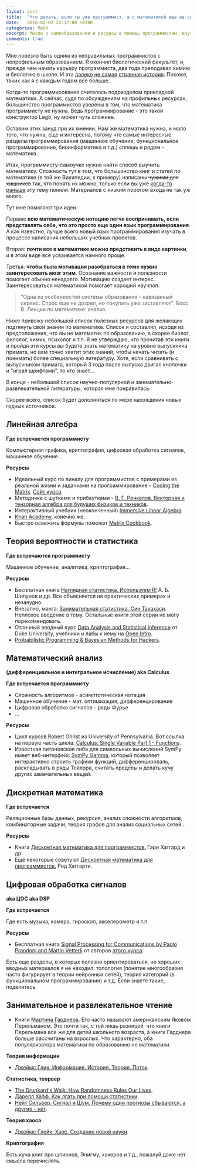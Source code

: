 ```yaml
---
layout: post
title:  "Что делать, если ты уже программист, а с математикой еще не сложилось"
date:   2016-02-02 22:17:00 +0200
categories: Math
excerpt: Мысли о самообразовании и ресурсы в помощь программистам, изучающим математику. 
comments: true
---
```


Мне повезло быть одним из неправильных программистов с непрофильным образованием. Я окончил биологический факультет, и, прежде чем начать карьеру программиста, два года преподавал химию и биологию в школе. И эта [далеко](http://dou.ua/lenta/interviews/vladimir-petrusha-v-programmistyi-iz-shahtyorov/) [не самая](http://dou.ua/lenta/interviews/barman-programmer/) [странная история](http://dou.ua/lenta/interviews/schoolboy-programmer/). Похоже, таких как я с каждым годом все больше.

Когда-то программирование считалось подразделом прикладной математики. А сейчас, судя по обсуждениям на профильных ресурсах, большинство программистов уверены в том, что математика программисту не нужна. Ведь программирование - это такой конструктор Lego, ну может чуть сложнее. 

Оставим этих зануд при их мнении. Нам же математика нужна, и мало того, что нужна, еще и интересна, потому что самые интересные разделы программирования (машинное обучение, функциональное программирование, биоинформатика и т.д.) сплошь и рядом - математика. 

Итак, программисту-самоучке нужно найти способ выучить математику. Сложность тут в том, что большинство книг и статей по математике (в той же Википедии, к примеру) написаны <strike>чужими для хищников</strike> так, что понять их можно, только если вы уже <u>когда-то раньше</u> эту тему поняли. Материалов с низким порогом входа не так уж много. 

Тут мне помогают три идеи.

Первая: **всю математическую нотацию легче воспринимать, если представлять себе, что это просто еще один язык программирования**. А как известно, лучше всего новый язык программирования изучать в процессе написания небольших учебных проектов.

Вторая: **почти все в математике можно представить в виде картинки**, и в этом виде все усваивается намного проще.

Третья: **чтобы была мотивация разобраться в теме нужно заинтересовать мозг этим**. Осознание важности и полезности помогает обычно ненадолго. Мотивацию создает интерес. Заинтересоваться математикой помогает хороший научпоп. 

> "Одна из особенностей системы образования - навязанный сервис. Спрос еще не дозрел, но покупать уже заставляют". Босс В. Лекции по математике: анализ.

Ниже привожу небольшой список полезных ресурсов для желающих подтянуть свои знания по математике. Список я составлял, исходя из предположения, что вы не математик по образованию, а скорее биолог, филолог, химик, психолог и т.п. Я не утверждаю, что прочитав эти книги и пройдя эти курсы вы будете знать математику на уровне выпускника примата, но вам точно хватит этих знаний, чтобы начать читать (и понимать) более специальную литературу. Хотя, если сравнивать с выпускником примата, который 3 года после выпуска двигал кнопочки и "играл шрифтами", то кто знает...

В конце - небольшой список научно-популярной и занимательно-развлекательной литературы, которая мне понравилась.

Скорее всего, список будет дополняться по мере нахождения новых годных источников.

## Линейная алгебра

**Где встречается программисту**

Компьютерная графика, криптография, цифровая обработка сигналов, машинное обучение...

**Ресурсы**

- Идеальный курс по линалу для программистов с примерами из реальной жизни и задачками на программирование - <a href="https://www.coursera.org/course/matrix">Coding the Matrix</a>. <a href="http://codingthematrix.com/">Сайт курса</a>.
- Методичка с шутками и прибаутками - <a href="http://eqworld.ipmnet.ru/ru/library/books/Rechkalov2008ru.pdf">В. Г. Речкалов. Векторная и тензорная алгебра для будущих физиков и техников</a>.
- Интерактивный учебник (неоконченный) <a href="http://immersivemath.com/ila/index.html">Immersive Linear Algebra</a>.
- [Khan Academy](https://www.khanacademy.org/math/linear-algebra), конечно же.
- Быстро освежить формулы поможет <a href="https://www.math.uwaterloo.ca/~hwolkowi/matrixcookbook.pdf">Matrix Cookbook</a>.

## Теория вероятности и статистика

**Где встречаются программисту**

Машинное обучение, аналитика, криптография...

**Ресурсы**

- Бесплатная книга [Наглядная статистика. Используем R!](http://herba.msu.ru/shipunov/school/books/rbook.pdf) А. Б. Шипунов и др. Все объясняется на практических примерах и незанудно.
- Внезапно, манга: [Занимательная статистика. Син Такахаси](http://www.ozon.ru/context/detail/id/4935692/). Неплохое введение в тему. Остальные книги этой серии не могу порекомендовать.
- Отличный вводный курс [Data Analysis and Statistical Inference](https://www.coursera.org/course/statistics) от Duke University, учебники и лабы к нему на [Open Intro](https://www.openintro.org/).
- [Probabilistic Programming & Bayesian Methods for Hackers](http://camdavidsonpilon.github.io/Probabilistic-Programming-and-Bayesian-Methods-for-Hackers/).


## Математический анализ

**(дифференциальное и интегральное исчисление) aka Calculus**

**Где встречается программисту**

- Сложность алгоритмов - асимптотическая нотация
- Машинное обучение - мат. оптимизация, дифференцирование
- Цифровая обработка сигналов - ряды Фурье
- ...

**Ресурсы**

- Цикл курсов Robert Ghrist из University of Pennsylvania. Вот ссылка на первую часть цикла: [Calculus: Single Variable Part 1 - Functions](https://www.coursera.org/learn/single-variable-calculus).
- Известная питоновская либа для символьных вычислений SymPy имеет веб-интерфейс [SymPy Gamma](http://www.sympygamma.com/), который позволяет интерактивно строить графики функций, дифференцироваль, раскладывать в ряды Тейлора, считать пределы и делать кучу других замечательных вещей.


## Дискретная математика

**Где встречается**

Реляционные базы данных, рекурсия, анализ сложности алгоритмов, комбинаторные задачи, теория графов для анализ социальных сетей...

**Ресурсы**

- Книга [Дискретная математика для программистов.](http://www.ozon.ru/context/detail/id/5041872/) Гэри Хаггард и др.
- Еще некоторые советуют [Дискретная математика для программистов.](http://www.ozon.ru/context/detail/id/7825217/) Род Хаггарти.

## Цифровая обработка сигналов 

**aka ЦОС aka DSP**

**Где встречается**

Где есть музыка, камера, гироскоп, акселерометр и т.п.

**Ресурсы**

- Бесплатная книга [Signal Processing for Communications by Paolo Prandoni and Martin Vetterli](http://www.sp4comm.org/download.html) от авторов [этого курса](https://www.coursera.org/course/dsp).

Есть еще разделы, в которых полезно ориентироваться, но хороших вводных материалов я не находил: топология (понятие многообразия часто фигурирует в теории нейронных сетей), теория категорий (в функциональном программировании) и т.д. Если знаете такие, поделитесь.

## Занимательное и развлекательное чтение

- Книги [Мартина Гарднера](https://ru.wikipedia.org/wiki/Гарднер,_Мартин). Его часто называют американским Яковом Перельманом. Это почти так, с той лишь разницей, что книги Перельмана все же для детей школьного возраста, а книги Гарднера больше рассчитаны на взрослых. Что характерно, оба популяризатора математики по образованию не математики.

**Теория информации**

- [Джеймс Глик. Информация. История. Теория. Поток](http://www.corpus.ru/products/informacija-istorija-teorija-potok.htm).

**Статистика, теорвер**

- [The Drunkard's Walk: How Randomness Rules Our Lives](https://en.wikipedia.org/wiki/The_Drunkard's_Walk).
- [Дарелл Хафф. Как лгать при помощи статистики](http://www.ozon.ru/context/detail/id/32796823/).
- [Нейт Сильвер. Сигнал и Шум. Почему одни прогнозы сбываются, а другие - нет](http://www.ozon.ru/context/detail/id/31499887/).

**Теория хаоса**

- [Джеймс Глейк. Хаос. Создание новой науки](https://en.wikipedia.org/wiki/Chaos:_Making_a_New_Science).

**Криптография**

Есть куча книг про шпионов, Энигму, хакеров и т.д., пожалуй даже нет смысла перечислять.

